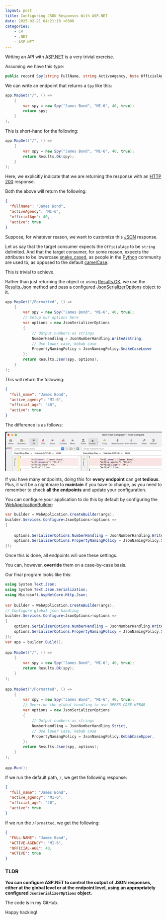 ```yaml
---
layout: post
title: Configuring JSON Responses With ASP.NET
date: 2025-02-21 04:21:18 +0300
categories:
    - C#
    - .NET
    - ASP.NET
---
```


Writing an API with [ASP.NET](https://dotnet.microsoft.com/en-us/apps/aspnet) is a very trivial exercise.

Assuming we have this type:

```c#
public record Spy(string FullName, string ActiveAgency, byte OfficialAge, bool Active);
```

We can write an endpoint that returns a `Spy` like this:

```c#
app.MapGet("/", () =>
    {
        var spy = new Spy("James Bond", "MI-6", 40, true);
        return spy;
    }
);
```

This is short-hand for the following:

```c#
app.MapGet("/", () =>
    {
        var spy = new Spy("James Bond", "MI-6", 40, true);
        return Results.Ok(spy);
    }
);
```

Here, we explicitly indicate that we are returning the response with an [HTTP 200](https://developer.mozilla.org/en-US/docs/Web/HTTP/Status/200) response.

Both the above will return the following:

```json
{
  "fullName": "James Bond",
  "activeAgency": "MI-6",
  "officialAge": 40,
  "active": true
}
```

Suppose, for whatever reason, we want to customize this [JSON](https://www.json.org/json-en.html) response.

Let us say that the target consumer expects the `OfficialAge` to be `string` delimited. And that the target consumer, for some reason, expects the attributes to be lowercase [snake_cased](https://en.wikipedia.org/wiki/Snake_case), as people in the [Python](https://www.python.org) community are used to, as opposed to the default [camelCase](https://en.wikipedia.org/wiki/Camel_case).

This is trivial to achieve.

Rather than just returning the object or using [Results.OK](https://learn.microsoft.com/en-us/dotnet/api/microsoft.aspnetcore.http.results.ok?view=aspnetcore-9.0), we use the [Results.Json](https://learn.microsoft.com/en-us/dotnet/api/microsoft.aspnetcore.http.results.json?view=aspnetcore-9.0) method and pass a configured [JsonSerializerOptions](https://learn.microsoft.com/en-us/dotnet/api/system.text.json.jsonserializeroptions?view=net-9.0) object to it.

```c#
app.MapGet("/Formatted", () =>
    {
        var spy = new Spy("James Bond", "MI-6", 40, true);
        // Setup our options here
        var options = new JsonSerializerOptions
        {
            // Output numbers as strings
            NumberHandling = JsonNumberHandling.WriteAsString,
            // Use lower case, kebab case
            PropertyNamingPolicy = JsonNamingPolicy.SnakeCaseLower
        };
        return Results.Json(spy, options);
    }
);
```

This will return the following:

```json
{
  "full_name": "James Bond",
  "active_agency": "MI-6",
  "official_age": "40",
  "active": true
}
```

The difference is as follows:

![JsonCompare](../images/2025/02/JsonCompare.png)

If you have many endpoints, doing this for **every endpoint** can get **tedious**. Plus, it will be a nightmare to **maintain** if you have to change, as you need to remember to check **all the endpoints** and update your configuration.

You can configure your application to do this by default by configuring the [WebApplicationBuilder](https://learn.microsoft.com/en-us/dotnet/api/microsoft.aspnetcore.builder.webapplicationbuilder?view=aspnetcore-9.0):

```c#
var builder = WebApplication.CreateBuilder(args);
builder.Services.Configure<JsonOptions>(options =>
{
  
    options.SerializerOptions.NumberHandling = JsonNumberHandling.WriteAsString;
    options.SerializerOptions.PropertyNamingPolicy = JsonNamingPolicy.SnakeCaseLower;
});
```

Once this is done, all endpoints will use these settings.

You can, however, **override** them on a case-by-case basis.

Our final program looks like this:

```c#
using System.Text.Json;
using System.Text.Json.Serialization;
using Microsoft.AspNetCore.Http.Json;

var builder = WebApplication.CreateBuilder(args);
// Configure global json handling
builder.Services.Configure<JsonOptions>(options =>
{
    options.SerializerOptions.NumberHandling = JsonNumberHandling.WriteAsString;
    options.SerializerOptions.PropertyNamingPolicy = JsonNamingPolicy.SnakeCaseLower;
});
var app = builder.Build();

app.MapGet("/", () =>
    {
        var spy = new Spy("James Bond", "MI-6", 40, true);
        return Results.Ok(spy);
    }
);

app.MapGet("/Formatted", () =>
    {
        var spy = new Spy("James Bond", "MI-6", 40, true);
        // Override the global handling to use UPPER-CASE-KEBAB
        var options = new JsonSerializerOptions
        {
            // Output numbers as strings
            NumberHandling = JsonNumberHandling.Strict,
            // Use lower case, kebab case
            PropertyNamingPolicy = JsonNamingPolicy.KebabCaseUpper,
        };
        return Results.Json(spy, options);
    }
);

app.Run();
```

If we run the default path, `/`, we get the following response:

```json
{
  "full_name": "James Bond",
  "active_agency": "MI-6",
  "official_age": "40",
  "active": true
}
```

If we run the `/Formatted`, we get the following:

```json
{
  "FULL-NAME": "James Bond",
  "ACTIVE-AGENCY": "MI-6",
  "OFFICIAL-AGE": 40,
  "ACTIVE": true
}
```

### TLDR

**You can configure ASP.NET to control the output of JSON responses, either at the global level or at the endpoint level, using an appropriately configured `JsonSerializerOptions` object.**

The code is in my GitHub.

Happy hacking!
